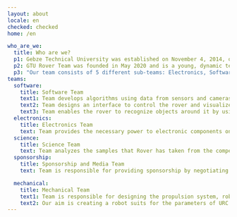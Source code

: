 ```yaml
---
layout: about
locale: en
checked: checked
home: /en

who_are_we:
  title: Who are we?
  p1: Gebze Technical University was established on November 4, 2014, on the foundations and experience of Gebze High Technology Institute, which was established in 1992, and protecting its 22-year heritage. Our university is the youngest yet experienced university, which is a candidate to be the most important science base of our country with its infrastructure, equipment and academic staff.
  p2: GTU Rover Team was founded in May 2020 and is a young, dynamic team with 30+ members who are interested in Space, Science and Technology. It was founded by students from different disciplines in order to produce robotic solutions to the problems of the future in extraterrestrial and interplanetary missions.
  p3: "Our team consists of 5 different sub-teams: Electronics, Software, Mechanics, Science, Sponsorship & Media. The duties of the sub-teams are as follows;"
teams:
  software:
    title: Software Team
    text1: Team develops algorithms using data from sensors and cameras to enable the rover and the robot arm to move autonomously.  
    text2: Team designs an interface to control the rover and visualize the data from the rover.  
    text3: Team enables the rover to recognize objects around it by using image processing techniques. 
  electronics:
    title: Electronics Team
    text: Team provides the necessary power to electronic components on the Rover, in-vehicle communication and wireless communication with the ground station, designs and manufactures PCBs.
  science: 
    title: Science Team
    text: Team analyzes the samples that Rover has taken from the competition area and look for any signs of life that may have happened in the past or in the future. They are also responsible for examining the geological structure of the competition area.
  sponsorship:
    title: Sponsorship and Media Team
    text: Team is responsible for providing sponsorship by negotiating with companies, sharing posts about the team on social media platforms to announce the team to wider audiences, and creating content by making designs for the promotion of the team.

  mechanical:
    title: Mechanical Team
    text1: Team is responsible for designing the propulsion system, robotic arm and soil sampling platform for science missions, including parts of the rover such as chassis, suspension and wheels, as well as for its production and for testing its ability to perform Rover’s missions under extreme conditions in accordance with the parameters of the competition.
    text2: Our aim is creating a robot suits for the parameters of URC / ERC competitions.  Not only designing and producing but also to play a leading role in training the next generation of multidisciplinary, devoted engineers and scientists, and increasing innovation in the education and research environment in the region.
---
```

